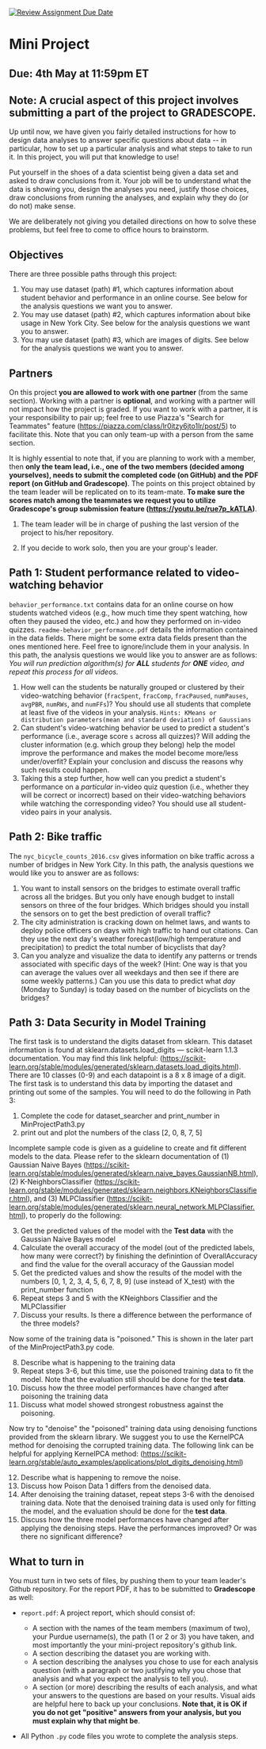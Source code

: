 [![Review Assignment Due Date](https://classroom.github.com/assets/deadline-readme-button-22041afd0340ce965d47ae6ef1cefeee28c7c493a6346c4f15d667ab976d596c.svg)](https://classroom.github.com/a/Igr_yt9T)
# Mini Project
## Due: 4th May at 11:59pm ET

## Note: A crucial aspect of this project involves submitting a part of the project to GRADESCOPE.

Up until now, we have given you fairly detailed instructions for how to design data analyses to answer specific questions about data -- in particular, how to set up a particular analysis and what steps to take to run it. In this project, you will put that knowledge to use!

Put yourself in the shoes of a data scientist being given a data set and asked to draw conclusions from it. Your job will be to understand what the data is showing you, design the analyses you need, justify those choices, draw conclusions from running the analyses, and explain why they do (or do not) make sense.

We are deliberately not giving you detailed directions on how to solve these problems, but feel free to come to office hours to brainstorm.

## Objectives
There are three possible paths through this project:

1. You may use dataset (path) #1, which captures information about student behavior and performance in an online course. See below for the analysis questions we want you to answer.
2. You may use dataset (path) #2, which captures information about bike usage in New York City. See below for the analysis questions we want you to answer.
3. You may use dataset (path) #3, which are images of digits. See below for the analysis questions we want you to answer.

## Partners

On this project **you are allowed to work with one partner** (from the same section). Working with a partner is **optional**, and working with a partner will not impact how the project is graded. If you want to work with a partner, it is your responsibility to pair up; feel free to use Piazza's "Search for Teammates" feature (https://piazza.com/class/lr0itzy6jto1lr/post/5) to facilitate this. Note that you can only team-up with a person from the same section.

It is highly essential to note that, if you are planning to work with a member, then **only the team lead, i.e., one of the two members (decided among yourselves), needs to submit the completed code (on GitHub) and the PDF report (on GitHub and Gradescope)**. The points on this project obtained by the team leader will be replicated on to its team-mate. **To make sure the scores match among the teammates we request you to utilize Gradescope's group submission feature (https://youtu.be/rue7p_kATLA)**.

1. The team leader will be in charge of pushing the last version of the project to his/her repository. 

2. If you decide to work solo, then you are your group's leader. 

## Path 1: Student performance related to video-watching behavior

`behavior_performance.txt` contains data for an online course on how students watched videos (e.g., how much time they spent watching, how often they paused the video, etc.) and how they performed on in-video quizzes. `readme-behavior_performance.pdf` details the information contained in the data fields. There might be some extra data fields present than the ones mentioned here. Feel free to ignore/include them in your analysis. In this path, the analysis questions we would like you to answer are as follows:
_You will run prediction algorithm(s) for __ALL__ students for __ONE__ video, and repeat this process for all videos._
1. How well can the students be naturally grouped or clustered by their video-watching behavior (`fracSpent`, `fracComp`, `fracPaused`, `numPauses`, `avgPBR`, `numRWs`, and `numFFs`)? You should use all students that complete at least five of the videos in your analysis.
`Hints: KMeans or distribution parameters(mean and standard deviation) of Gaussians`
2. Can student's video-watching behavior be used to predict a student's performance (i.e., average score `s` across all quizzes)? Will adding the cluster information (e.g. which group they belong) help the model improve the performance and makes the model become more/less under/overfit? Explain your conclusion and discuss the reasons why such results could happen.
3. Taking this a step further, how well can you predict a student's performance on a *particular* in-video quiz question (i.e., whether they will be correct or incorrect) based on their video-watching behaviors while watching the corresponding video? You should use all student-video pairs in your analysis.

## Path 2: Bike traffic

The `nyc_bicycle_counts_2016.csv` gives information on bike traffic across a number of bridges in New York City. In this path, the analysis questions we would like you to answer are as follows:

1. You want to install sensors on the bridges to estimate overall traffic across all the bridges. But you only have enough budget to install sensors on three of the four bridges. Which bridges should you install the sensors on to get the best prediction of overall traffic?
2. The city administration is cracking down on helmet laws, and wants to deploy police officers on days with high traffic to hand out citations. Can they use the next day's weather forecast(low/high temperature and precipitation) to predict the total number of bicyclists that day? 
3. Can you analyze and visualize the data to identify any patterns or trends associated with specific days of the week? (Hint: One way is that you can average the values over all weekdays and then see if there are some weekly patterns.) Can you use this data to predict what *day* (Monday to Sunday) is today based on the number of bicyclists on the bridges?
   
## Path 3: Data Security in Model Training

The first task is to understand the digits dataset from sklearn. This dataset information is found at sklearn.datasets.load_digits — scikit-learn 1.1.3 documentation. You may find this link helpful: (https://scikit-learn.org/stable/modules/generated/sklearn.datasets.load_digits.html). There are 10 classes (0-9) and each datapoint is a 8 x 8 image of a digit. 
The first task is to understand this data by importing the dataset and printing out some of the samples. You will need to do the following in Path 3:

1. Complete the code for dataset_searcher and print_number in MinProjectPath3.py
2. print out and plot the numbers of the class [2, 0, 8, 7, 5]

Incomplete sample code is given as a guideline to create and fit different models to the data. Please refer to the sklearn documentation of (1) Gaussian Naive Bayes (https://scikit-learn.org/stable/modules/generated/sklearn.naive_bayes.GaussianNB.html), (2) K-NeighborsClassifier (https://scikit-learn.org/stable/modules/generated/sklearn.neighbors.KNeighborsClassifier.html), and (3) MLPClassifier (https://scikit-learn.org/stable/modules/generated/sklearn.neural_network.MLPClassifier.html), to properly do the following:

3. Get the predicted values of the model with the **Test data** with the Gaussian Naive Bayes model
4. Calculate the overall accuracy of the model (out of the predicted labels, how many were correct?) by finishing the definintion of OverallAccuracy and find the value for the overall accuracy of the Gaussian model
5. Get the predicted values and show the results of the model with the numbers [0, 1, 2, 3, 4, 5, 6, 7, 8, 9] (use instead of X_test) with the print_number function
6. Repeat steps 3 and 5 with the KNeighbors Classifier and the MLPClassifier
7. Discuss your results. Is there a difference between the performance of the three models?

Now some of the training data is "poisoned." This is shown in the later part of the MinProjectPath3.py code.

8. Describe what is happening to the training data
9. Repeat steps 3-6, but this time, use the poisoned training data to fit the model. Note that the evaluation still should be done for the **test data**. 
10. Discuss how the three model performances have changed after poisoning the training data
11. Discuss what model showed strongest robustness against the poisoning. 

Now try to "denoise" the "poisoned" training data using denoising functions provided from the sklearn library. 
We suggest you to use the KernelPCA method for denoising the corrupted training data. The following link can be helpful for applying KernelPCA method: (https://scikit-learn.org/stable/auto_examples/applications/plot_digits_denoising.html)

12. Describe what is happening to remove the noise.
13. Discuss how Poison Data 1 differs from the denoised data.
14. After denoising the training dataset, repeat steps 3-6 with the denoised training data. Note that the denoised training data is used only for fitting the model, and the evaluation should be done for the **test data**. 
15. Discuss how the three model performances have changed after applying the denoising steps. Have the performances improved? Or was there no significant difference? 

## What to turn in
You must turn in two sets of files, by pushing them to your team leader's Github repository. For the report PDF, it has to be submitted to **Gradescope** as well:

* `report.pdf`: A project report, which should consist of:
  * A section with the names of the team members (maximum of two), your Purdue username(s), the path (1 or 2 or 3) you have taken, and most importantly the your mini-project repository's github link.
  * A section describing the dataset you are working with.
  * A section describing the analyses you chose to use for each analysis question (with a paragraph or two justifying why you chose that analysis and what you expect the analysis to tell you).
  * A section (or more) describing the results of each analysis, and what your answers to the questions are based on your results. Visual aids are helpful here to back up your conclusions. **Note that, it is OK if you do not get "positive" answers from your analysis, but you must explain why that might be**.

* All Python `.py` code files you wrote to complete the analysis steps.
